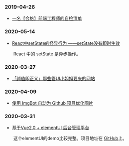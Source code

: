 ### 2019-04-26

- [一名【合格】前端工程师的自检清单](https://juejin.im/post/5cc1da82f265da036023b628)

### 2020-05-14

- [React中setState的怪异行为 ——setState没有即时生效](https://blog.csdn.net/handsomexiaominge/article/details/86348235)

　　React 中的 setState 是异步操作。

### 2020-03-27

- [「颜值即正义」那些管UI小姐姐要来的网站](https://juejin.im/post/5e7cdee26fb9a03c6e640cc7)

### 2020-04-09

- [使用 ImgBot 自动为 Github 项目优化图片](https://www.cnblogs.com/lfri/p/12257277.html)

### 2020-03-31

- [基于Vue2.0 + elementUI 后台管理平台](https://www.jianshu.com/p/deeddeabdef8)

　　这个elementUI的demo比较完整。项目地址在 [GitHub](https://github.com/xiahuahua/vue-admin-demo)上。
